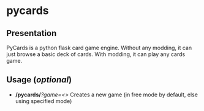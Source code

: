 # pycards

## Presentation

PyCards is a python flask card game engine.
Without any modding, it can just browse a basic deck of cards.
With modding, it can play any cards game.

## Usage (*optional*)

* **/pycards/***?game=<>*
Creates a new game (in free mode by default, else using specified mode)